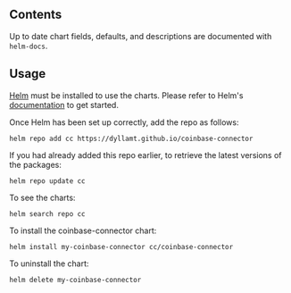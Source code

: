 ## Contents

Up to date chart fields, defaults, and descriptions are documented with `helm-docs`.

## Usage

[Helm](https://helm.sh) must be installed to use the charts.  Please refer to
Helm's [documentation](https://helm.sh/docs) to get started.

Once Helm has been set up correctly, add the repo as follows:

    helm repo add cc https://dyllamt.github.io/coinbase-connector

If you had already added this repo earlier, to retrieve the latest versions of the packages:

    helm repo update cc

To see the charts:

    helm search repo cc

To install the coinbase-connector chart:

    helm install my-coinbase-connector cc/coinbase-connector

To uninstall the chart:

    helm delete my-coinbase-connector
